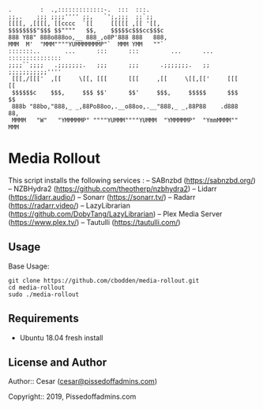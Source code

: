 ```
.        :  .,:::::::::::::-.  :::  :::.
;;,.    ;;; ;;;;'''' ;;,   `';,;;;  ;;`;;
[[[[, ,[[[[, [[cccc  `[[     [[[[[ ,[[ '[[,
$$$$$$$$"$$$ $$""""   $$,    $$$$$c$$$cc$$$c
888 Y88" 888o888oo,__ 888_,o8P'888 888   888,
MMM  M'  "MMM""""YUMMMMMMMP"`  MMM YMM   ""`
:::::::..       ...      :::      :::         ...      ...    :::::::::::::::
;;;;``;;;;   .;;;;;;;.   ;;;      ;;;      .;;;;;;;.   ;;     ;;;;;;;;;;;''''
 [[[,/[[['  ,[[     \[[, [[[      [[[     ,[[     \[[,[['     [[[     [[
 $$$$$$c    $$$,     $$$ $$'      $$'     $$$,     $$$$$      $$$     $$
 888b "88bo,"888,_ _,88Po88oo,.__o88oo,.__"888,_ _,88P88    .d888     88,
 MMMM   "W"   "YMMMMMP" """"YUMMM""""YUMMM  "YMMMMMP"  "YmmMMMM""     MMM

```
Media Rollout
====

This script installs the following services :
– SABnzbd (https://sabnzbd.org/)
– NZBHydra2 (https://github.com/theotherp/nzbhydra2)
– Lidarr (https://lidarr.audio/)
– Sonarr (https://sonarr.tv/)
– Radarr (https://radarr.video/)
– LazyLibrarian (https://github.com/DobyTang/LazyLibrarian)
– Plex Media Server (https://www.plex.tv/)
– Tautulli (https://tautulli.com/)


Usage
----
Base Usage:
```
git clone https://github.com/cbodden/media-rollout.git
cd media-rollout
sudo ./media-rollout
```

Requirements
----
- Ubuntu 18.04 fresh install

License and Author
----

Author:: Cesar (cesar@pissedoffadmins.com)

Copyright:: 2019, Pissedoffadmins.com
